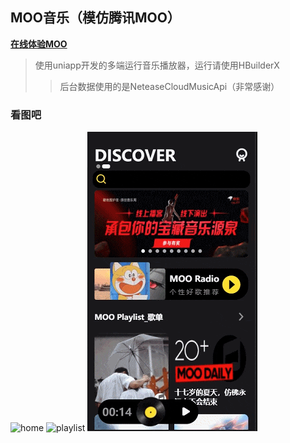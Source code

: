 ## MOO音乐（模仿腾讯MOO）
**[在线体验MOO](https://moo.vercel.app/)**
>使用uniapp开发的多端运行音乐播放器，运行请使用HBuilderX
>> 后台数据使用的是NeteaseCloudMusicApi（非常感谢）


### 看图吧
![home](gif/home.gif)
![playlist](gif/playlist.gif)
![collect](gif/collect.gif)